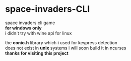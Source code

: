 # space-invaders-CLI
space invaders cli game\
**for windows only**\
i didn't try with wine api for linux

the **conio.h** library which i used for keypress detection\
does not exist in **unix** systems i will soon build it in ncurses\
**thanks for visiting this project**
